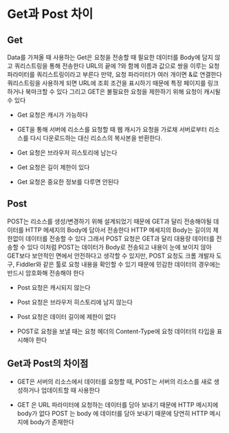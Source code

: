 <h1>Get과 Post 차이</h1>

<h2>Get</h2>
Data를 가져올 때 사용하는 Get은 요청을 전송할 때 필요한 데이터를 Body에 담지 않고 쿼리스트링을 통해 전송한다 URL의 끝에 ?와 함께 이름과 값으로 쌍을 이루는 요청 파라미터를 쿼리스트링이라고 부른다 만약, 요청 파라미터가 여러 개이면 &로 연결한다 쿼리스트링을 사용하게 되면 URL에 조회 조건을 표시하기 때문에 특정 페이지를 링크하거나 북마크할 수 있다 그리고 GET은 불필요한 요청을 제한하기 위해 요청이 캐시될 수 있다

- Get 요청은 캐시가 가능하다

- GET을 통해 서버에 리소스를 요청할 때 웹 캐시가 요청을 가로채 서버로부터 리소스를 다시 다운로드하는 대신 리소스의 복사본을 반환한다.

* Get 요청은 브라우저 히스토리에 남는다

* Get 요청은 길이 제한이 있다

* Get 요청은 중요한 정보를 다루면 안된다

<h2>Post</h2>
POST는 리소스를 생성/변경하기 위해 설계되었기 때문에 GET과 달리 전송해야될 데이터를 HTTP 메세지의 Body에 담아서 전송한다 HTTP 메세지의 Body는 길이의 제한없이 데이터를 전송할 수 있다 그래서 POST 요청은 GET과 달리 대용량 데이터를 전송할 수 있다 이처럼 POST는 데이터가 Body로 전송되고 내용이 눈에 보이지 않아 GET보다 보안적인 면에서 안전하다고 생각할 수 있지만, POST 요청도 크롬 개발자 도구, Fiddler와 같은 툴로 요청 내용을 확인할 수 있기 때문에 민감한 데이터의 경우에는 반드시 암호화해 전송해야 한다

- Post 요청은 캐시되지 않는다

- Post 요청은 브라우저 히스토리에 남지 않는다

- Post 요청은 데이터 길이에 제한이 없다

* POST로 요청을 보낼 때는 요청 헤더의 Content-Type에 요청 데이터의 타입을 표시해야 한다

<h2>Get과 Post의 차이점</h2>

- GET은 서버의 리소스에서 데이터를 요청할 때, POST는 서버의 리소스를 새로 생성하거나 업데이트할 때 사용한다

* GET 은 URL 파라미터에 요청하는 데이터를 담아 보내기 때문에 HTTP 메시지에 body가 없다 POST 는 body 에 데이터를 담아 보내기 때문에 당연히 HTTP 메시지에 body가 존재한다
